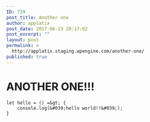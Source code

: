 ```yaml
---
ID: 729
post_title: Another one
author: applatix
post_date: 2017-06-23 20:17:02
post_excerpt: ""
layout: post
permalink: >
  http://applatix.staging.wpengine.com/another-one/
published: true
---
```

# ANOTHER ONE!!!

```
let hello = () =&gt; {
	console.log(&#039;hello world!!&#039;);
}
```